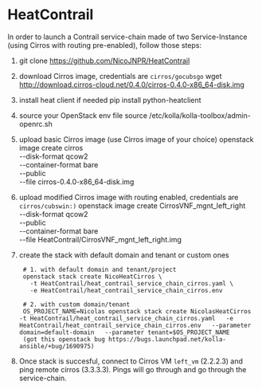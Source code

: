 # HeatContrail

In order to launch a Contrail service-chain made of two Service-Instance (using Cirros with routing pre-enabled), follow those steps:

1. git clone https://github.com/NicoJNPR/HeatContrail

1. download Cirros image, credentials are `cirros/gocubsgo`
        wget http://download.cirros-cloud.net/0.4.0/cirros-0.4.0-x86_64-disk.img
1. install heat client if needed
        pip install python-heatclient
1. source your OpenStack env file
        source /etc/kolla/kolla-toolbox/admin-openrc.sh
1. upload basic Cirros image (use Cirros image of your choice)
        openstack image create cirros \
          --disk-format qcow2 \
          --container-format bare \
          --public \
          --file cirros-0.4.0-x86_64-disk.img
1. upload modified Cirros image with routing enabled, credentials are `cirros/cubswin:)`
        openstack image create CirrosVNF_mgnt_left_right \
          --disk-format qcow2 \
          --public \
          --container-format bare \
          --file HeatContrail/CirrosVNF_mgnt_left_right.img
1. create the stack with default domain and tenant or custom ones

        # 1. with default domain and tenant/project
        openstack stack create NicoHeatCirros \
          -t HeatContrail/heat_contrail_service_chain_cirros.yaml \
          -e HeatContrail/heat_contrail_service_chain_cirros.env

        # 2. with custom domain/tenant
        OS_PROJECT_NAME=Nicolas openstack stack create NicolasHeatCirros   -t HeatContrail/heat_contrail_service_chain_cirros.yaml   -e HeatContrail/heat_contrail_service_chain_cirros.env   --parameter domain=default-domain   --parameter tenant=$OS_PROJECT_NAME
        (got this openstack bug https://bugs.launchpad.net/kolla-ansible/+bug/1690975)

1. Once stack is succesful, connect to Cirros VM `left_vm` (2.2.2.3) and ping remote cirros (3.3.3.3). Pings will go through and go through the service-chain.


